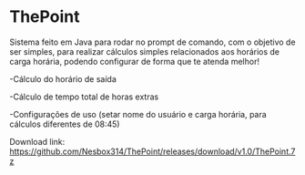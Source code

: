 # ThePoint

Sistema feito em Java para rodar no prompt de comando, com o objetivo de ser simples, para realizar cálculos simples relacionados aos horários de carga horária, podendo configurar de forma que te atenda melhor! 

-Cálculo do horário de saída

-Cálculo de tempo total de horas extras

-Configurações de uso (setar nome do usuário e carga horária, para cálculos diferentes de 08:45)

Download link: https://github.com/Nesbox314/ThePoint/releases/download/v1.0/ThePoint.7z
